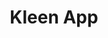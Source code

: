 ---
title: "Kleen App"
slug: "kleen"
description: "De opdracht hield in dat er een app moest
               gemaakt worden om het probleem van
               zwerfvuil aan te pakken. <br> Deze app moest
               vanaf onderzoek tot demo uitgewerkt
               worden."
type: "intern"
members:
    - name: "Nicolas Van Hecke"
      major: "Multimediaproductie"
      minor: "New Media Development"
      disk: "3de schijf"
thumbnail:
    url: "thumb_800x400.png"
    alt: ""
    height: 1
    width: 2
    text-color: "333333"
    background-color: "d4d7d9"
media:
    - url: "detail1_VanHeckeNicolas.png"
      type: "image"
    - url: "detail2_VanHeckeNicolas.png"
      type: "image"
    - url: "detail3_VanHeckeNicolas.png"
      type: "image"
created: 20/01/2017
order: 12
---